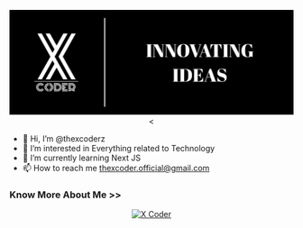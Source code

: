 <p align="center"><a href="http://xcoderz.web.app">
<img title="The X Coder" src="https://raw.githubusercontent.com/thexcoderz/thexcoderz/main/banner.jpg" alt="The X Coder"/>
</a><</p>

 - 👋 Hi, I’m @thexcoderz
 - 👀 I’m interested in Everything related to Technology
 - 📖 I’m currently learning Next JS
 - 📫 How to reach me thexcoder.official@gmail.com

### Know More About Me >>
<p align="center"><a href="https://github.com/thexcoderz"><img title="X Coder" src="https://github-readme-stats.vercel.app/api?username=thexcoderz&show_icons=true&include_all_commits=true&theme=chartreuse-dark&cache_seconds=3200"></a>
</p>


<!---
thexcoderz/thexcoderz is a ✨ special ✨ repository because its `README.md` (this file) appears on your GitHub profile.
You can click the Preview link to take a look at your changes.
--->
